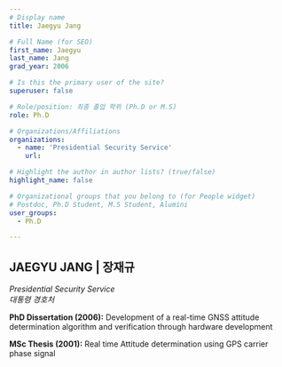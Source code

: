 ```yaml
---
# Display name
title: Jaegyu Jang

# Full Name (for SEO)
first_name: Jaegyu
last_name: Jang
grad_year: 2006

# Is this the primary user of the site?
superuser: false

# Role/position: 최종 졸업 학위 (Ph.D or M.S)
role: Ph.D

# Organizations/Affiliations
organizations:
  - name: 'Presidential Security Service'
    url: 

# Highlight the author in author lists? (true/false)
highlight_name: false

# Organizational groups that you belong to (for People widget)
# Postdoc, Ph.D Student, M.S Student, Alumini
user_groups: 
  - Ph.D

---
```


<!----- 이름" **별표2개 사이에 적을것** ----->

## **JAEGYU JANG | 장재규** 

<!----- 현재 직위/직장: *별표 사이에 적을것*----->

*Presidential Security Service*</br>
*대통령 경호처*</br>

<!----- 학위논문 및 졸업연도(박사): 없으면 삭제----->

**PhD Dissertation (2006):** Development of a real-time GNSS attitude determination algorithm and verification through hardware development

<!----- 학위논문 및 졸업연도(석사): 없으면 삭제----->

**MSc Thesis (2001):** Real time Attitude determination using GPS carrier phase signal

<!-----  Biography: 없으면 아래 공란----> </br> 



<!------------------------------------>
</br> 
